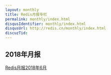 ```yaml
---
layout: monthly
title: Redis月报专栏
permalink: monthly/index.html
disqusIdentifier: monthly/index.html
disqusUrl: http://redis.cn/monthly/index.html
discuzTid: 
---
```



## 2018年月报 ##
[Redis月报2018年6月](/monthly/m20180601.html)